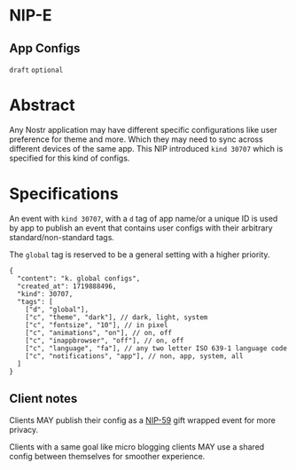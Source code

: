 NIP-E
=====

App Configs
-----------

`draft` `optional`


# Abstract

Any Nostr application may have different specific configurations like user preference for theme and more. Which they may need to sync across different devices of the same app. This NIP introduced `kind 30707` which is specified for this kind of configs.

# Specifications

An event with `kind 30707`, with a `d` tag of app name/or a unique ID is used by app to publish an event that contains user configs with their arbitrary standard/non-standard tags.

The `global` tag is reserved to be a general setting with a higher priority.

```jsonc
{
  "content": "k. global configs",
  "created_at": 1719888496,
  "kind": 30707,
  "tags": [
    ["d", "global"],
    ["c", "theme", "dark"], // dark, light, system
    ["c", "fontsize", "10"], // in pixel
    ["c", "animations", "on"], // on, off
    ["c", "inappbrowser", "off"], // on, off
    ["c", "language", "fa"], // any two letter ISO 639-1 language code
    ["c", "notifications", "app"], // non, app, system, all
  ]
}
```

## Client notes

Clients MAY publish their config as a [NIP-59](./59.md) gift wrapped event for more privacy.

Clients with a same goal like micro blogging clients MAY use a shared config between themselves for smoother experience.
